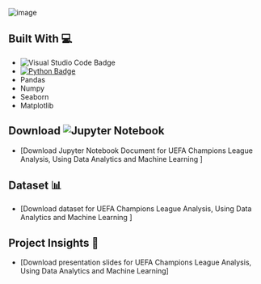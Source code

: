![image](https://user-images.githubusercontent.com/96287600/170814988-af52b1d1-1f64-4979-8046-bc38d25cbdcb.png)

## Built With 💻

- ![Visual Studio Code Badge](https://img.shields.io/badge/Visual%20Studio%20Code-007ACC?logo=visualstudiocode&logoColor=fff&style=flat)
- [![Python Badge](https://img.shields.io/badge/Python-3776AB?logo=python&logoColor=fff&style=flat)](https://www.python.org/)
- Pandas
- Numpy
- Seaborn
- Matplotlib


## Download ![Jupyter Notebook](https://img.shields.io/badge/jupyter-%23FA0F00.svg?style=for-the-badge&logo=jupyter&logoColor=white)

- [Download Jupyter Notebook Document for UEFA Champions League Analysis, Using Data Analytics and Machine Learning ]

## Dataset 📊

- [Download dataset for UEFA Champions League Analysis, Using Data Analytics and Machine Learning ]

## Project Insights 📖
- [Download presentation slides for UEFA Champions League Analysis, Using Data Analytics and Machine Learning]
